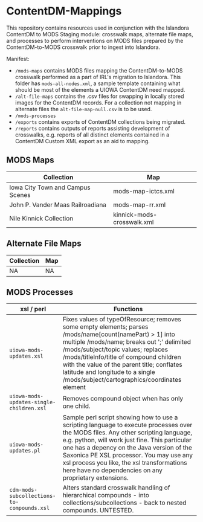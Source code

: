 # ContentDM-Mappings
This repository contains resources used in conjunction with the Islandora ContentDM to MODS Staging module: crosswalk maps, alternate file maps, and processes to perform interventions on MODS files prepared by the ContentDM-to-MODS crosswalk prior to ingest into Islandora.

Manifest:
* `/mods-maps` contains MODS files mapping the ContentDM-to-MODS crosswalk performed as a part of IRL's migration to Islandora. This folder has `mods-all-nodes.xml`, a sample template containing what should be most of the elements a UIOWA ContentDM need mapped.
* `/alt-file-maps` contains the .csv files for swapping in locally stored images for the ContentDM records. For a collection not mapping in alternate files the `alt-file-map-null.csv` is to be used.
* `/mods-processes`
* `/exports` contains exports of ContentDM collections being migrated.
* `/reports` contains outputs of reports assisting development of crosswalks, e.g. reports of all distinct elements contained in a ContentDM Custom XML export as an aid to mapping.

## MODS Maps
| Collection | Map |
| ---------- | -- |
| Iowa City Town and Campus Scenes | mods-map-ictcs.xml |
| John P. Vander Maas Railroadiana | mods-map-rr.xml |
| Nile Kinnick Collection | kinnick-mods-crosswalk.xml |

## Alternate File Maps
| Collection | Map |
| ---------- | -- |
| NA | NA |

## MODS Processes
| xsl / perl | Functions |
| ---------- | ---------- |
| `uiowa-mods-updates.xsl` | Fixes values of typeOfResource; removes some empty elements; parses /mods/name[count(namePart) > 1] into multiple /mods/name; breaks out ';' delimited /mods/subject/topic values; replaces /mods/titleInfo/title of compound children with the value of the parent title; conflates latitude and longitude to a single /mods/subject/cartographics/coordinates element |
| `uiowa-mods-updates-single-children.xsl` | Removes compound object when has only one child. |
| `uiowa-mods-updates.pl` | Sample perl script showing how to use a scripting language to execute processes over the MODS files. Any other scripting language, e.g. python, will work just fine. This particular one has a depency on the Java version of the Saxonica PE XSL processor. You may use any xsl process you like, the xsl transformations here have no dependencies on any proprietary extensions. |
| `cdm-mods-subcollections-to-compounds.xsl` | Alters standard crosswalk handling of hierarchical compounds - into collections/subcollections - back to nested compounds. UNTESTED. |
